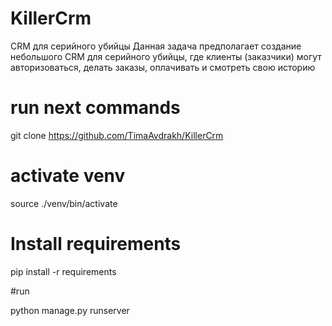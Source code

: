# KillerCrm
CRM для серийного убийцы Данная задача предполагает создание небольшого CRM для серийного убийцы, где клиенты (заказчики) могут авторизоваться, делать заказы, оплачивать и смотреть свою историю

# run next commands 
git clone https://github.com/TimaAvdrakh/KillerCrm

# activate venv
source ./venv/bin/activate

# Install requirements
pip install -r requirements

#run 

python manage.py runserver